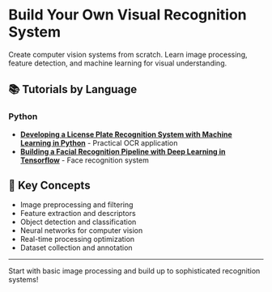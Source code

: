 # Build Your Own Visual Recognition System

Create computer vision systems from scratch. Learn image processing, feature detection, and machine learning for visual understanding.

## 📚 Tutorials by Language

### Python
- **[Developing a License Plate Recognition System with Machine Learning in Python](https://blog.devcenter.co/developing-a-license-plate-recognition-system-with-machine-learning-in-python-787833569ccd)** - Practical OCR application
- **[Building a Facial Recognition Pipeline with Deep Learning in Tensorflow](https://towardsdatascience.com/building-a-facial-recognition-pipeline-with-deep-learning-in-tensorflow-66e7645015b8)** - Face recognition system

## 🎯 Key Concepts
- Image preprocessing and filtering
- Feature extraction and descriptors
- Object detection and classification
- Neural networks for computer vision
- Real-time processing optimization
- Dataset collection and annotation

---

Start with basic image processing and build up to sophisticated recognition systems!